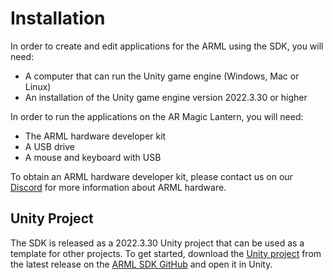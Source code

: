 # Installation

In order to create and edit applications for the ARML using the SDK, you will need:
-	A computer that can run the Unity game engine (Windows, Mac or Linux)
-	An installation of the Unity game engine version 2022.3.30 or higher

In order to run the applications on the AR Magic Lantern, you will need:
-	The ARML hardware developer kit
-	A USB drive
-	A mouse and keyboard with USB

To obtain an ARML hardware developer kit, please contact us on our [Discord](https://discord.gg/zWZT3yKf4q) for more information about ARML hardware.

## Unity Project

The SDK is released as a 2022.3.30 Unity project that can be used as a template for other projects. To get started, download the [Unity project](https://github.com/fubilab/arml-sdk/releases/download/pre-release/unity-arml-sdk-v0.3.0.zip) from the latest release on the [ARML SDK GitHub](https://github.com/fubilab/arml-sdk) and open it in Unity. 